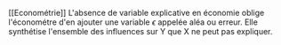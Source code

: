 [[Econométrie]]
L'absence de variable explicative en économie oblige l'économétre d'en ajouter une variable $\epsilon$ appelée aléa ou erreur. Elle synthétise l'ensemble des influences sur Y que X ne peut pas expliquer.
